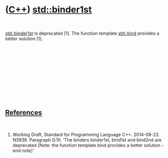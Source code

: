 



 

 

 

 

 

([C++](Cpp.md)) [std::binder1st](CppStdBinder1st.md)
======================================================

 

[std::binder1st](CppStdBinder1st.md) is deprecated \[1\]. The function
template [std::bind](CppBind.md) provides a better solution \[1\].

 

 

 

 

 

 

[References](CppReferences.md)
-------------------------------

 

1.  Working Draft, Standard for Programming Language C++.
    2014-08-22. N3936. Paragraph D.10. 'The binders binder1st, bind1st
    and bind2nd are deprecated \[Note: the function template bind
    provides a better solution -end note\]'

 

 

 

 

 





 




